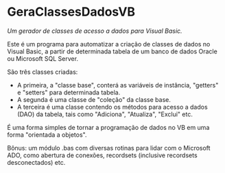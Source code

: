 # GeraClassesDadosVB

_*Um gerador de classes de acesso a dados para Visual Basic.*_

Este é um programa para automatizar a criação de classes de dados no Visual Basic, a partir de determinada tabela de um banco de dados Oracle ou Microsoft SQL Server.

São três classes criadas:

* A primeira, a "classe base", conterá as variáveis de instância, "getters" e "setters" para determinada tabela.
* A segunda é uma classe de "coleção" da classe base.
* A terceira é uma classe contendo os métodos para acesso a dados (DAO) da tabela, tais como "Adiciona", "Atualiza", "Exclui" etc.

É uma forma simples de tornar a programação de dados no VB em uma forma "orientada a objetos".

Bônus: um módulo .bas com diversas rotinas para lidar com o Microsoft ADO, como abertura de conexões, recordsets (inclusive recordsets desconectados) etc.
